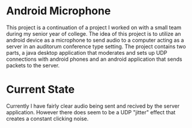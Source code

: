 # Android Microphone

This project is a continuation of a project I worked on with a small team during my senior year of college. The idea of this project is to utilize an android device as a microphone to send audio to a computer acting as a server in an auditorum conference type setting. The project contains two parts, a java desktop application that moderates and sets up UDP connections with android phones and an android application that sends packets to the server.

# Current State

Currently I have fairly clear audio being sent and recived by the server application. However there does seem to be a UDP "jitter" effect that creates a constant clicking noise.
